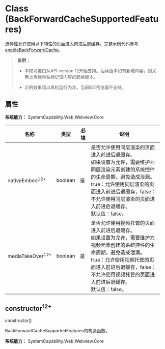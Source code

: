# Class (BackForwardCacheSupportedFeatures)

选择性允许使用以下特性的页面进入前进后退缓存。完整示例代码参考[enableBackForwardCache](./arkts-apis-webview-WebviewController.md#enablebackforwardcache12)。

> **说明：**
>
> - 本模块接口从API version 12开始支持。后续版本如有新增内容，则采用上角标单独标记该内容的起始版本。
>
> - 示例效果请以真机运行为准，当前IDE预览器不支持。

## 属性

**系统能力：** SystemCapability.Web.Webview.Core

| 名称 | 类型 | 必填 | 说明 |
|------|------|------|------|
| nativeEmbed<sup>12+</sup> | boolean | 是 | 是否允许使用同层渲染的页面进入前进后退缓存。<br>如果设置为允许，需要维护为同层渲染元素创建的系统控件的生命周期，避免造成泄漏。<br>true：允许使用同层渲染的页面进入前进后退缓存，false：不允许使用同层渲染的页面进入前进后退缓存。<br>默认值：false。 |
| mediaTakeOver<sup>12+</sup> | boolean | 是 | 是否允许使用视频托管的页面进入前进后退缓存。<br>如果设置为允许，需要维护为视频元素创建的系统控件的生命周期，避免造成泄漏。<br>true：允许使用视频托管的页面进入前进后退缓存，false：不允许使用视频托管的页面进入前进后退缓存。<br>默认值：false。|

## constructor<sup>12+</sup>

constructor()

BackForwardCacheSupportedFeatures的构造函数。

**系统能力：** SystemCapability.Web.Webview.Core